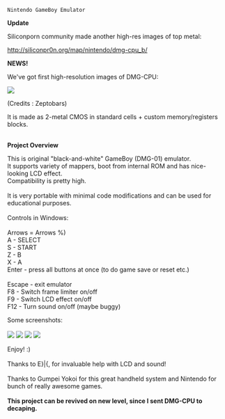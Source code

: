 `Nintendo GameBoy Emulator`

**Update**

Siliconporn community made another high-res images of top metal:

http://siliconpr0n.org/map/nintendo/dmg-cpu_b/

**NEWS!**

We've got first high-resolution images of DMG-CPU:

<img src='http://psxdev.ru//images/wys/TS_01_12_17_25_17.jpg'>

(Credits : Zeptobars)

It is made as 2-metal CMOS in standard cells + custom memory/registers blocks.<br>
<br>

**Project Overview**

This is original "black-and-white" GameBoy (DMG-01) emulator.<br>
It supports variety of mappers, boot from internal ROM and has nice-looking LCD effect.<br>
Compatibility is pretty high.<br>
<br>
It is very portable with minimal code modifications and can be used for educational purposes.<br>
<br>
Controls in Windows:<br>
<br>
Arrows = Arrows %)<br>
A - SELECT<br>
S - START<br>
Z - B<br>
X - A<br>
Enter - press all buttons at once (to do game save or reset etc.)<br>
<br>
Escape - exit emulator<br>
F8 - Switch frame limiter on/off<br>
F9 - Switch LCD effect on/off<br>
F12 - Turn sound on/off (maybe buggy)<br>

Some screenshots:<br>
<br>
<img src='http://ogamespec.com/imgstore/whc4e0b23f6744b0.jpg'>
<img src='http://ogamespec.com/imgstore/whc4e0b23fd946e8.jpg'>
<img src='http://ogamespec.com/imgstore/whc4e0b23ac916b8.jpg'>
<img src='http://ogamespec.com/imgstore/whc4e0b23a683fc0.jpg'>

Enjoy! :)<br>
<br>
Thanks to E}|{, for invaluable help with LCD and sound!<br>
<br>
Thanks to Gumpei Yokoi for this great handheld system and Nintendo for bunch of really awesome games.<br>
<br>
<b>This project can be revived on new level, since I sent DMG-CPU to decaping.</b>
